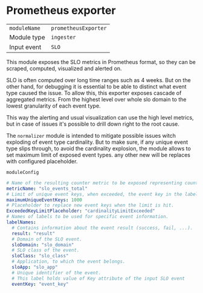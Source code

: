 # Prometheus exporter

|                |                      |
|----------------|----------------------|
| `moduleName`   | `prometheusExporter` |
| Module type    | `ingester`           |
| Input event    | `SLO`                |

This module exposes the SLO metrics in Prometheus format, so they can be
scraped, computed, visualized and alerted on.

SLO is often computed over long time ranges such as 4 weeks. 
But on the other hand, for debugging it is essential to be able to distinct what event type
caused the issue. To allow this, this exporter exposes cascade of aggregated metrics.
From the highest level over whole slo domain to the lowest granularity of each event type.

This way the alerting and usual visualization can use the high level metrics, but in case of issues
it's possible to drill down right to the root cause.

The `normalizer` module is intended to mitigate possible issues witch exploding of event type cardinality.
But to make sure, if any unique event type slips through, to avoid the cardinality explosion,
 the module allows to set maximum limit of exposed event types. any other new will be replaces with configured placeholder. 

`moduleConfig`
```yaml
# Name of the resulting counter metric to be exposed representing counter of slo events by it's classification and result.
metricName: "slo_events_total"
# Limit of unique event keys, when exceeded, the event key in the label is replaced with placeholder.
maximumUniqueEventKeys: 1000
# Placeholder to replace new event keys when the limit is hit.
ExceededKeyLimitPlaceholder: "cardinalityLimitExceeded"
# Names of labels to be used for specific event information.
labelNames:
  # Contains information about the event result (success, fail, ...).
  result: "result"
  # Domain of the SLO event.
  sloDomain: "slo_domain"
  # SLO class of the event.
  sloClass: "slo_class"
  # Application, to which the event belongs.
  sloApp: "slo_app"
  # Unique identifier of the event.
  # This label holds value of Key attribute of the input SLO event
  eventKey: "event_key"
```

